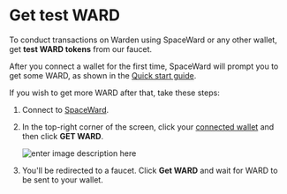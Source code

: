﻿---
sidebar_position: 4
---

# Get test WARD

To conduct transactions on Warden using SpaceWard or any other wallet, get **test WARD tokens** from our faucet.

After you connect a wallet for the first time, SpaceWard will prompt you to get some WARD, as shown in the [Quick start guide](buenavista-quick-start).

If you wish to get more WARD after that, take these steps:

1. Connect to [SpaceWard](https://spaceward.buenavista.wardenprotocol.org).

2. In the top-right corner of the screen, click your [connected wallet](connect-your-wallet) and then click **GET WARD**.

    ![enter image description here](https://i.ibb.co/xhfWRwN/Screenshot-2024-02-15-at-15-26-04.png)

3. You'll be redirected to a faucet. Click **Get WARD** and wait for WARD to be sent to your wallet.